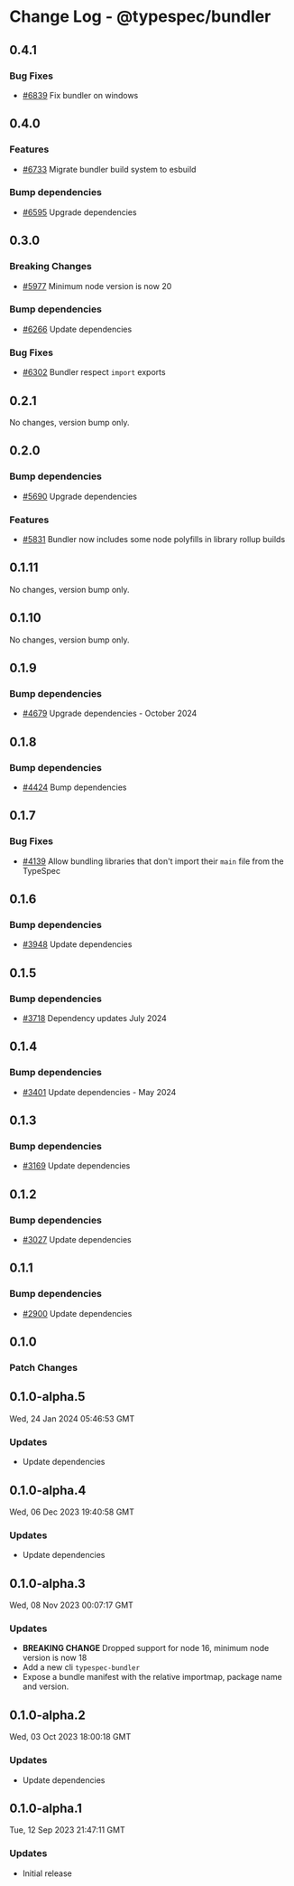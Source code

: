 # Change Log - @typespec/bundler

## 0.4.1

### Bug Fixes

- [#6839](https://github.com/microsoft/typespec/pull/6839) Fix bundler on windows


## 0.4.0

### Features

- [#6733](https://github.com/microsoft/typespec/pull/6733) Migrate bundler build system to esbuild

### Bump dependencies

- [#6595](https://github.com/microsoft/typespec/pull/6595) Upgrade dependencies


## 0.3.0

### Breaking Changes

- [#5977](https://github.com/microsoft/typespec/pull/5977) Minimum node version is now 20

### Bump dependencies

- [#6266](https://github.com/microsoft/typespec/pull/6266) Update dependencies

### Bug Fixes

- [#6302](https://github.com/microsoft/typespec/pull/6302) Bundler respect `import` exports


## 0.2.1

No changes, version bump only.

## 0.2.0

### Bump dependencies

- [#5690](https://github.com/microsoft/typespec/pull/5690) Upgrade dependencies

### Features

- [#5831](https://github.com/microsoft/typespec/pull/5831) Bundler now includes some node polyfills in library rollup builds


## 0.1.11

No changes, version bump only.

## 0.1.10

No changes, version bump only.

## 0.1.9

### Bump dependencies

- [#4679](https://github.com/microsoft/typespec/pull/4679) Upgrade dependencies - October 2024


## 0.1.8

### Bump dependencies

- [#4424](https://github.com/microsoft/typespec/pull/4424) Bump dependencies


## 0.1.7

### Bug Fixes

- [#4139](https://github.com/microsoft/typespec/pull/4139) Allow bundling libraries that don't import their `main` file from the TypeSpec


## 0.1.6

### Bump dependencies

- [#3948](https://github.com/microsoft/typespec/pull/3948) Update dependencies


## 0.1.5

### Bump dependencies

- [#3718](https://github.com/microsoft/typespec/pull/3718) Dependency updates July 2024


## 0.1.4

### Bump dependencies

- [#3401](https://github.com/microsoft/typespec/pull/3401) Update dependencies - May 2024


## 0.1.3

### Bump dependencies

- [#3169](https://github.com/microsoft/typespec/pull/3169) Update dependencies


## 0.1.2

### Bump dependencies

- [#3027](https://github.com/microsoft/typespec/pull/3027) Update dependencies


## 0.1.1

### Bump dependencies

- [#2900](https://github.com/microsoft/typespec/pull/2900) Update dependencies


## 0.1.0

### Patch Changes



## 0.1.0-alpha.5

Wed, 24 Jan 2024 05:46:53 GMT

### Updates

- Update dependencies

## 0.1.0-alpha.4

Wed, 06 Dec 2023 19:40:58 GMT

### Updates

- Update dependencies

## 0.1.0-alpha.3

Wed, 08 Nov 2023 00:07:17 GMT

### Updates

- **BREAKING CHANGE** Dropped support for node 16, minimum node version is now 18
- Add a new cli `typespec-bundler`
- Expose a bundle manifest with the relative importmap, package name and version.

## 0.1.0-alpha.2

Wed, 03 Oct 2023 18:00:18 GMT

### Updates

- Update dependencies

## 0.1.0-alpha.1

Tue, 12 Sep 2023 21:47:11 GMT

### Updates

- Initial release
